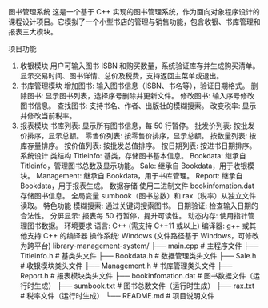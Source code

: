 图书管理系统
这是一个基于 C++ 实现的图书管理系统，作为面向对象程序设计的课程设计项目。它模拟了一个小型书店的管理与销售功能，包含收银、书库管理和报表三大模块。

项目功能
1. 收银模块
用户可输入图书 ISBN 和购买数量，系统验证库存并生成购买清单。
显示交易时间、图书详情、总价及税费，支持返回主菜单或退出。
2. 书库管理模块
增加图书: 输入图书信息（ISBN、书名等），验证日期格式。
删除图书: 显示图书列表，选择序号删除并更新文件。
修改图书: 输入序号修改图书信息。
查找图书: 支持书名、作者、出版社的模糊搜索。
改变税率: 显示并修改当前税率。
3. 报表模块
书库列表: 显示所有图书信息，每 50 行暂停。
批发价列表: 按批发价排序，显示总额。
零售价列表: 按零售价排序，显示总额。
按数量列表: 按库存量排序。
按价值列表: 按批发总值排序。
按日期列表: 按进书日期排序。
系统设计
类结构
Titleinfo: 基类，存储图书基本信息。
Bookdata: 继承自 Titleinfo，管理图书总数及显示功能。
Sale: 继承自 Bookdata，用于收银模块。
Management: 继承自 Bookdata，用于书库管理。
Report: 继承自 Bookdata，用于报表生成。
数据存储
使用二进制文件 bookinfomation.dat 存储图书信息。
全局变量 sumbook（图书总数）和 rax（税率）从独立文件读取。
特色功能
模糊搜索: 通过关键词搜索图书。
日期验证: 检查输入日期的合法性。
分屏显示: 报表每 50 行暂停，提升可读性。
动态内存: 使用指针管理图书数据。
环境要求
语言: C++ (需支持 C++11 或以上)
编译器: g++ 或其他支持 C++ 的编译器
操作系统: Windows (文件路径基于 Windows，可修改为跨平台)
library-management-system/
├── main.cpp           # 主程序文件
├── Titleinfo.h        # 基类头文件
├── Bookdata.h         # 数据管理类头文件
├── Sale.h             # 收银模块类头文件
├── Management.h       # 书库管理类头文件
├── Report.h           # 报表模块类头文件
├── bookinfomation.dat # 图书数据文件（运行时生成）
├── sumbook.txt        # 图书总数文件（运行时生成）
├── rax.txt            # 税率文件（运行时生成）
└── README.md          # 项目说明文件
